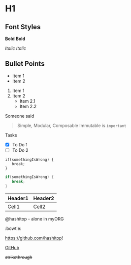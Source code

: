 # H1


## Font Styles

**Bold**
__Bold__

*Italic*
_Italic_

## Bullet Points

* Item 1
* Item 2

1. Item 1
2. Item 2
    * Item 2.1
    * Item 2.2

Someone said

> Simple, Modular, Composable
> Immutable is `important`

Tasks

- [x] To Do 1
- [ ] To Do 2

```
if(somethingIsWrong) {
   break;
}
```
```java
if(somethingIsWrong) {
   break;
}
```
Header1 | Header2
-- | --
Cell1 | Cell2

@hashitop - alone in myORG

:bowtie:

https://github.com/hashitop!

[GitHub](https://github.com/hashitop)

~~strikethrough~~

